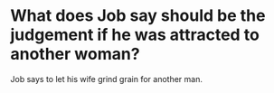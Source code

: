 # What does Job say should be the judgement if he was attracted to another woman?

Job says to let his wife grind grain for another man.
